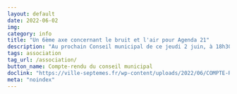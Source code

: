```yaml
---
layout: default
date: 2022-06-02
img: 
category: info
title: "Un 6ème axe concernant le bruit et l'air pour Agenda 21"
description: "Au prochain Conseil municipal de ce jeudi 2 juin, à 18h30, à la mairie de Septèmes les Vallons, le maire va proposer d'inscrire, dans le programme d'Agenda 21 de Septèmes les Vallons, l'ajout d’un 6eme axe concernant le bruit et l’air en réponse aux demandes associatives et citoyennes: 'lutter contre les nuisances sonores liées à la circulation routière et particulièrement auto-routière. Pour ce qui concerne l’autoroute impliquer l’Etat à travers la DIR en s’appuyant sur le CPER pour obtenir des améliorations. Mobiliser l’ingénierie de la métropole notamment pour objectiver les niveaux de nuisances et les possibilités de végétalisation.'"
tags: association
tag_url: /association/
button_name: Compte-rendu du conseil municipal
doclink: "https://ville-septemes.fr/wp-content/uploads/2022/06/COMPTE-RENDU-EXTERNE-du-02.06.2022.pdf"
meta: "noindex"
---
```


